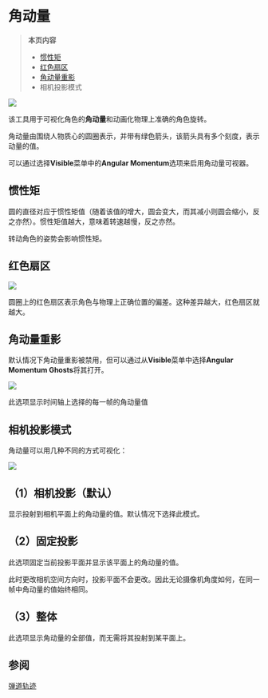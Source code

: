 # 角动量

>**本页内容**
>- [惯性矩](#惯性矩)
>- [红色扇区](#红色扇区)
>- [角动量重影](#角动量重影)
>- 相机投影模式

![](https://cascadeur.com/images/category/2019/07/22aaf294f5efd9188223296829ab95cf2c.jpg)

该工具用于可视化角色的**角动量**和动画化物理上准确的角色旋转。

角动量由围绕人物质心的圆圈表示，并带有绿色箭头，该箭头具有多个刻度，表示动量的值。

可以通过选择**Visible**菜单中的**Angular Momentum**选项来启用角动量可视器。

## 惯性矩

圆的直径对应于惯性矩值（随着该值的增大，圆会变大，而其减小则圆会缩小，反之亦然）。惯性矩值越大，意味着转速越慢，反之亦然。

转动角色的姿势会影响惯性矩。

## 红色扇区

![](https://cascadeur.com/images/category/2019/07/24/b00750defc451807734a670f911b0c3f.jpg)

圆圈上的红色扇区表示角色与物理上正确位置的偏差。这种差异越大，红色扇区就越大。

## 角动量重影

默认情况下角动量重影被禁用，但可以通过从**Visible**菜单中选择**Angular Momentum Ghosts**将其打开。

![](https://cascadeur.com/images/category/2019/08/20/e54ed9f5aca59f57856833e113711ec1.jpg)

此选项显示时间轴上选择的每一帧的角动量值

## 相机投影模式

角动量可以用几种不同的方式可视化：

![](https://cascadeur.com/images/category/2019/08/08/53ee643c22437f730d371e1b3393756d.png)

## （1）相机投影（默认）

显示投射到相机平面上的角动量的值。默认情况下选择此模式。

## （2）固定投影

此选项固定当前投影平面并显示该平面上的角动量的值。

此时更改相机空间方向时，投影平面不会更改。因此无论摄像机角度如何，在同一帧中角动量的值始终相同。

## （3）整体

此选项显示角动量的全部值，而无需将其投射到某平面上。

## 参阅

[弹道轨迹](ballistic_trajectory.md)